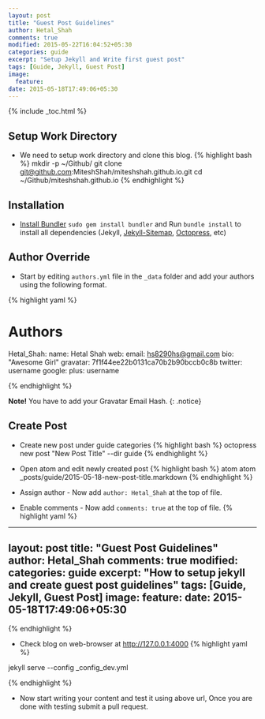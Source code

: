 ```yaml
---
layout: post
title: "Guest Post Guidelines"
author: Hetal_Shah
comments: true
modified: 2015-05-22T16:04:52+05:30
categories: guide
excerpt: "Setup Jekyll and Write first guest post"
tags: [Guide, Jekyll, Guest Post]
image:
  feature:
date: 2015-05-18T17:49:06+05:30
---
```


{% include _toc.html %}

## Setup Work Directory
* We need to setup work directory and clone this blog.
{% highlight bash %}
mkdir -p ~/Github/
git clone git@github.com:MiteshShah/miteshshah.github.io.git
cd ~/Github/miteshshah.github.io
{% endhighlight %}

## Installation

* [Install Bundler](http://bundler.io) `sudo gem install bundler` and Run `bundle install` to install all dependencies (Jekyll, [Jekyll-Sitemap](https://github.com/jekyll/jekyll-sitemap), [Octopress](https://github.com/octopress/octopress), etc)


## Author Override
* Start by editing `authors.yml` file in the `_data` folder and add your authors using the following format.

{% highlight yaml %}

# Authors

Hetal_Shah:
  name: Hetal Shah
  web:
  email: hs8290hs@gmail.com
  bio: "Awesome Girl"
  gravatar: 7f1f44ee22b0131ca70b2b90bccb0c8b
  twitter: username
  google:
    plus: username

{% endhighlight %}

**Note!** You have to add your Gravatar Email Hash.
{: .notice}

## Create Post
* Create new post under guide categories
{% highlight bash %}
octopress new post "New Post Title" --dir guide
{% endhighlight %}

* Open atom and edit newly created post
{% highlight bash %}
atom atom _posts/guide/2015-05-18-new-post-title.markdown
{% endhighlight %}


* Assign author - Now add `author: Hetal_Shah` at the top of file.
* Enable comments - Now add `comments: true` at the top of file.
{% highlight yaml %}

---
layout: post
title: "Guest Post Guidelines"
author: Hetal_Shah
comments: true
modified:
categories: guide
excerpt: "How to setup jekyll and create guest post guidelines"
tags: [Guide, Jekyll, Guest Post]
image:
  feature:
date: 2015-05-18T17:49:06+05:30
---
{% endhighlight %}


* Check blog on web-browser at <a href="http://127.0.0.1:4000">http://127.0.0.1:4000</a>
{% highlight yaml %}

jekyll serve --config _config_dev.yml

{% endhighlight %}

* Now start writing your content and test it using above url, Once you are done with testing submit a pull request.
